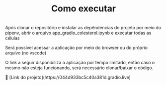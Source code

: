 <h1 align="center"> Como executar </h1>

<p>
<br/> Após clonar o repositório e instalar as depêndencias do projeto por meio do pipenv, abrir o arquivo app_gradio_colesterol.ipynb e executar todas as células<br/>
</p>

<p>
Será possível acessar a aplicação por meio do browser ou do próprio arquivo (no vscode)
</p>

<p>
O link a seguir disponibiliza a aplicação por tempo limitado, então caso o mesmo não esteja funcionando, será necessário clonar/baixar o código.
</p>
🔗 [Link do projeto](https://044d933bc5c40a381d.gradio.live)

